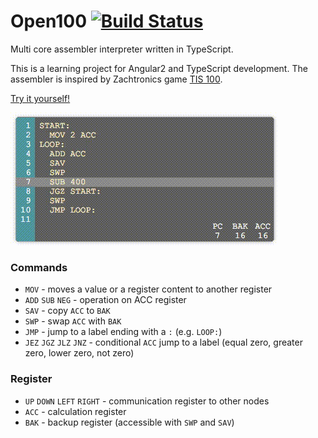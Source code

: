 Open100 [![Build Status](https://travis-ci.org/stetro/open100.svg?branch=master)](https://travis-ci.org/stetro/open100)
=======

Multi core assembler interpreter written in TypeScript. 

This is a learning project for Angular2 and TypeScript development. 
The assembler is inspired by Zachtronics game [TIS 100](http://www.zachtronics.com/tis-100/).

[Try it yourself!](http://stetro.github.io/open100/)

![Screencast](open100.gif)

### Commands

* `MOV` - moves a value or a register content to another register
* `ADD` `SUB` `NEG` - operation on ACC register
* `SAV` - copy `ACC` to `BAK`
* `SWP` - swap `ACC` with `BAK`
* `JMP` - jump to a label ending with a `:` (e.g. `LOOP:`)
* `JEZ` `JGZ` `JLZ` `JNZ` - conditional `ACC` jump to a label (equal zero, greater zero, lower zero, not zero)

### Register

* `UP` `DOWN` `LEFT` `RIGHT` - communication register to other nodes
* `ACC` - calculation register
* `BAK` - backup register (accessible with `SWP` and `SAV`)

